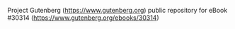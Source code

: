 Project Gutenberg (https://www.gutenberg.org) public repository for eBook #30314 (https://www.gutenberg.org/ebooks/30314)
